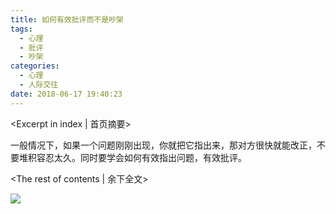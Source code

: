 ```yaml
---
title: 如何有效批评而不是吵架
tags:
  - 心理
  - 批评
  - 吵架
categories:
  - 心理
  - 人际交往
date: 2018-06-17 19:40:23
---
```

<Excerpt in index | 首页摘要> 

一般情况下，如果一个问题刚刚出现，你就把它指出来，那对方很快就能改正，不要堆积容忍太久。同时要学会如何有效指出问题，有效批评。

<!-- more -->
<The rest of contents | 余下全文>

![](如何有效批评而不是吵架.png)